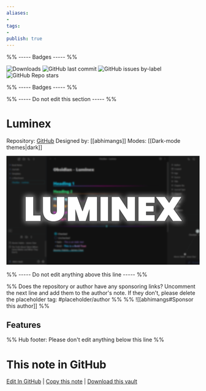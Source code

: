 ```yaml
---
aliases:
- 
tags: 
- 
publish: true
---
```


%% ----- Badges ----- %%

![Downloads](https://img.shields.io/badge/downloads-467-573E7A?style=for-the-badge&logo=)
![GitHub last commit](https://img.shields.io/github/last-commit/abhimangs/Obsidian-Luminex?color=573E7A&label=last%20update&logo=github&style=for-the-badge)
![GitHub issues by-label](https://img.shields.io/github/issues/abhimangs/Obsidian-Luminex/help%20wanted?color=573E7A&logo=github&style=for-the-badge) 
![GitHub Repo stars](https://img.shields.io/github/stars/abhimangs/Obsidian-Luminex?color=573E7A&logo=github&style=for-the-badge)

%% ----- Badges ----- %%

%% ----- Do not edit this section ----- %%

# Luminex

Repository: [GitHub](https://github.com/abhimangs/Obsidian-Luminex)
Designed by: [[abhimangs]]
Modes: [[Dark-mode themes|dark]]



![screenshot](https://github.com/abhimangs/Obsidian-Luminex/raw/HEAD/Assets/Obsidian-Cover.png)

%% ----- Do not edit anything above this line ----- %% 

%% Does the repository or author have any sponsoring links? Uncomment the next line and add them to the author's note. If they don't, please delete the placeholder tag: #placeholder/author %%
%% ![[abhimangs#Sponsor this author]] %%


## Features



%% Hub footer: Please don't edit anything below this line %%

# This note in GitHub

<span class="git-footer">[Edit In GitHub](https://github.dev/obsidian-community/obsidian-hub/blob/main/02%20-%20Community%20Expansions/02.05%20All%20Community%20Expansions/Themes/Luminex.md "git-hub-edit-note") | [Copy this note](https://raw.githubusercontent.com/obsidian-community/obsidian-hub/main/02%20-%20Community%20Expansions/02.05%20All%20Community%20Expansions/Themes/Luminex.md "git-hub-copy-note") | [Download this vault](https://github.com/obsidian-community/obsidian-hub/archive/refs/heads/main.zip "git-hub-download-vault") </span>
